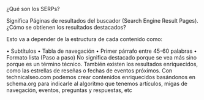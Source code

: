 ¿Qué son los SERPs?

Significa Páginas de resultados del buscador (Search Engine Result Pages).
¿Cómo se obtienen los resultados destacados?

Esto va a depender de la estructura de cada contenido como:

• Subtítulos
• Tabla de navegación
• Primer párrafo entre 45-60 palabras
• Formato lista (Paso a paso)
No significa destacado porque se vea más sino porque es un término técnico. También existen los resultados enriquecidos, como las estrellas de reseñas o fechas de eventos próximos.
Con technicalseo.com podemos crear contenidos enriquecidos basándonos en schema.org para indicarle al algoritmo que tenemos artículos, migas de navegación, eventos, preguntas y respuestas, etc
